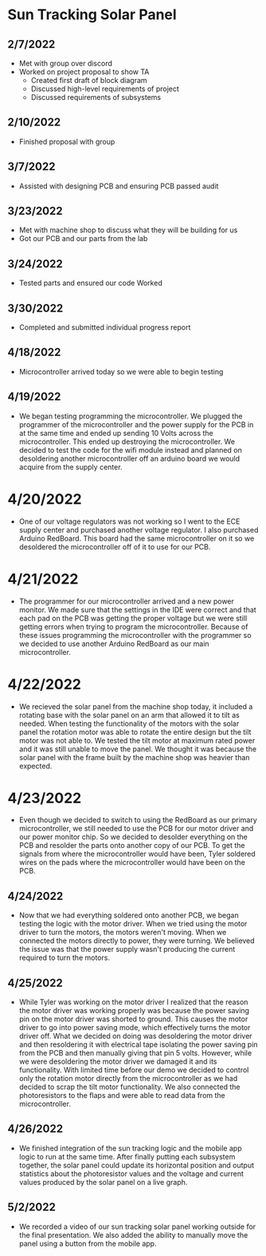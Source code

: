 # Sun Tracking Solar Panel

## 2/7/2022
 - Met with group over discord
 - Worked on project proposal to show TA 
    - Created first draft of block diagram
    - Discussed high-level requirements of project
    - Discussed requirements of subsystems

## 2/10/2022
 - Finished proposal with group

## 3/7/2022
 - Assisted with designing PCB and ensuring PCB passed audit

## 3/23/2022
 - Met with machine shop to discuss what they will be building for us
 - Got our PCB and our parts from the lab

## 3/24/2022
 - Tested parts and ensured our code Worked

## 3/30/2022
 - Completed and submitted individual progress report

## 4/18/2022
 - Microcontroller arrived today so we were able to begin testing

## 4/19/2022
 - We began testing programming the microcontroller.  We plugged the programmer of the microcontroller and the power supply for the PCB in at the same time and ended up sending 10 Volts across the microcontroller.  This ended up destroying the microcontroller.  We decided to test the code for the wifi module instead and planned on desoldering another microcontroller off an arduino board we would acquire from the supply center.

# 4/20/2022
 - One of our voltage regulators was not working so I went to the ECE supply center and purchased another voltage regulator.  I also purchased Arduino RedBoard.  This board had the same microcontroller on it so we desoldered the microcontroller off of it to use for our PCB.

# 4/21/2022
 - The programmer for our microcontroller arrived and a new power monitor.  We made sure that the settings in the IDE were correct and that each pad on the PCB was getting the proper voltage but we were still getting errors when trying to program the microcontroller.  Because of these issues programming the microcontroller with the programmer so we decided to use another Arduino RedBoard as our main microcontroller.  

# 4/22/2022
 - We recieved the solar panel from the machine shop today, it included a rotating base with the solar panel on an arm that allowed it to tilt as needed.  When testing the functionality of the motors with the solar panel the rotation motor was able to rotate the entire design but the tilt motor was not able to.  We tested the tilt motor at maximum rated power and it was still unable to move the panel.  We thought it was because the solar panel with the frame built by the machine shop was heavier than expected.

# 4/23/2022
 - Even though we decided to switch to using the RedBoard as our primary microcontroller, we still needed to use the PCB for our motor driver and our power monitor chip.  So we decided to desolder everything on the PCB and resolder the parts onto another copy of our PCB.  To get the signals from where the microcontroller would have been, Tyler soldered wires on the pads where the microcontroller would have been on the PCB.

## 4/24/2022
 - Now that we had everything soldered onto another PCB, we began testing the logic with the motor driver.  When we tried using the motor driver to turn the motors, the motors weren't moving.  When we connected the motors directly to power, they were turning.  We believed the issue was that the power supply wasn't producing the current required to turn the motors.

## 4/25/2022
 - While Tyler was working on the motor driver I realized that the reason the motor driver was working properly was because the power saving pin on the motor driver was shorted to ground.  This causes the motor driver to go into power saving mode, which effectively turns the motor driver off.  What we decided on doing was desoldering the motor driver and then resoldering it with electrical tape isolating the power saving pin from the PCB and then manually giving that pin 5 volts.  However, while we were desoldering the motor driver we damaged it and its functionality.  With limited time before our demo we decided to control only the rotation motor directly from the microcontroller as we had decided to scrap the tilt motor functionality.  We also connected the photoresistors to the flaps and were able to read data from the microcontroller.

## 4/26/2022
 - We finished integration of the sun tracking logic and the mobile app logic to run at the same time.  After finally putting each subsystem together, the solar panel could update its horizontal position and output statistics about the photoresistor values and the voltage and current values produced by the solar panel on a live graph.

## 5/2/2022
 - We recorded a video of our sun tracking solar panel working outside for the final presentation.  We also added the ability to manually move the panel using a button from the mobile app.

